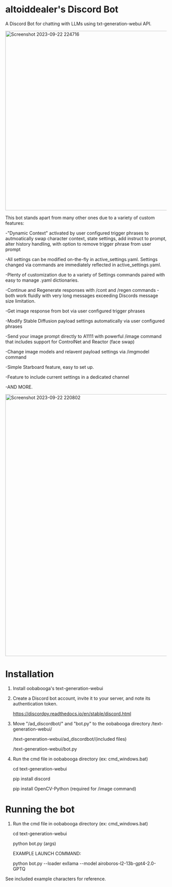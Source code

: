 # altoiddealer's Discord Bot

A Discord Bot for chatting with LLMs using txt-generation-webui API.

<img width="560" alt="Screenshot 2023-09-22 224716" src="https://github.com/altoiddealer/ad_discordbot/assets/1613484/5ffb5037-29d2-4a2f-9966-3ef6bd35b1f9">


This bot stands apart from many other ones due to a variety of custom features:

-"Dynamic Context" activated by user configured trigger phrases to autmoatically swap character context, state settings, add instruct to prompt, alter history handling, with option to remove trigger phrase from user prompt

-All settings can be modified on-the-fly in active_settings.yaml. Settings changed via commands are immediately reflected in active_settings.yaml.

-Plenty of customization due to a variety of Settings commands paired with easy to manage .yaml dictionaries.

-Continue and Regenerate responses with /cont and /regen commands - both work fluidly with very long messages exceeding Discords message size limitation.

-Get image response from bot via user configured trigger phrases

-Modify Stable Diffusion payload settings automatically via user configured phrases

-Send your image prompt directly to A1111 with powerful /image command that includes support for ControlNet and Reactor (face swap)

-Change image models and relavent payload settings via /imgmodel command

-Simple Starboard feature, easy to set up.

-Feature to include current settings in a dedicated channel

-AND MORE.

<img width="817" alt="Screenshot 2023-09-22 220802" src="https://github.com/altoiddealer/ad_discordbot/assets/1613484/b2f2bd96-ed12-4eed-b842-68171c62a8e5">


# Installation

1. Install oobabooga's text-generation-webui
   
2. Create a Discord bot account, invite it to your server, and note its authentication token.
   
   https://discordpy.readthedocs.io/en/stable/discord.html

4. Move "/ad_discordbot/" and "bot.py" to the oobabooga directory /text-generation-webui/
   
     /text-generation-webui/ad_discordbot/(included files)
   
     /text-generation-webui/bot.py
   
5. Run the cmd file in oobabooga directory (ex: cmd_windows.bat)
   
   cd text-generation-webui
   
   pip install discord
   
   pip install OpenCV-Python (required for /image command)


# Running the bot

1. Run the cmd file in oobabooga directory (ex: cmd_windows.bat)

   cd text-generation-webui
   
   python bot.py (args)

   EXAMPLE LAUNCH COMMAND:
   
   python bot.py --loader exllama --model airoboros-l2-13b-gpt4-2.0-GPTQ


   

See included example characters for reference.
